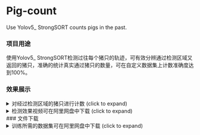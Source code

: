 # Pig-count
Use Yolov5_ StrongSORT counts pigs in the past.

### 项目用途
使用Yolov5_ StrongSORT检测过往每个猪只的轨迹，可有效分辨通过检测区域又返回的猪只，准确的统计真实通过猪只的数量，可在自定义数据集上计数准确度达到100%。

### 效果展示
<details>
  <summary>对经过检测区域的猪只进行计数 (click to expand)</summary>

<p align="left"><img width="800" src="https://github.com/SSTato/Pig-count/blob/master/strong_sort/1.jpg"></p>

</details>
<details>
  <summary>检测效果视频可在阿里网盘中下载 (click to expand)</summary>
<p> 小猪计数链接：https://www.aliyundrive.com/s/bABjjfM41L7 </p>
<p>提取码：4sj0 </p>
<p> 大猪计数链接：https://www.aliyundrive.com/s/aLbMPsVTFZg </p>
<p>提取码：c10x </p>
</details>
### 文件下载
<details>
  <summary>训练所需的数据集可在阿里网盘中下载 (click to expand)</summary>
<p> 链接：https://www.aliyundrive.com/s/TwypR18C6kB </p>
<p>提取码：n73q </p>
</details>

